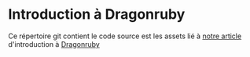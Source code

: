 # Introduction à Dragonruby

Ce répertoire git contient le code source est les assets lié à [notre article]()
d'introduction à [Dragonruby](https://dragonruby.itch.io/dragonruby-gtk)
